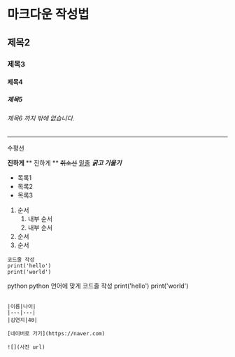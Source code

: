 # 마크다운 작성법
## 제목2
### 제목3
#### 제목4
##### 제목5
###### 제목6 까지 밖에 없습니다.

---
수평선

**진하게**
** 진하게 **
~~취소선~~
<u>밑줄</u>
***굵고 기울기***

- 목록1
- 목록2
- 목록3

1. 순서
    1. 내부 순서
    2. 내부 순서
2. 순서
3. 순서

```
코드줄 작성
print('hello')
print('world')
```

python
python 언어에 맞게 코드줄 작성
print('hello')
print('world')
```

|이름|나이|
|---|---|
|김연지|40|

[네이버로 가기](https://naver.com)

![](사진 url)